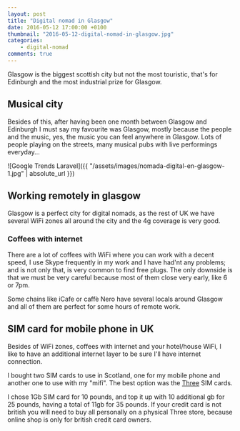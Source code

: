 ```yaml
---
layout: post
title: "Digital nomad in Glasgow"
date: 2016-05-12 17:00:00 +0100
thumbnail: "2016-05-12-digital-nomad-in-glasgow.jpg"
categories:
    - digital-nomad
comments: true    
---
```

Glasgow is the biggest scottish city but not the most touristic, that's for Edinburgh and the most industrial prize for Glasgow.

## Musical city

Besides of this, after having been one month between Glasgow and Edinburgh I must say my favourite was Glasgow, mostly because the people and the music, yes, the music you can feel anywhere in Glasgow. Lots of people playing on the streets, many musical pubs with live performings everyday...

![Google Trends Laravel]({{ "/assets/images/nomada-digital-en-glasgow-1.jpg" | absolute_url }})

## Working remotely in glasgow

Glasgow is a perfect city for digital nomads, as the rest of UK we have several WiFi zones all around the city and the 4g coverage is very good.

### Coffees with internet

There are a lot of coffees with WiFi where you can work with a decent speed, I use Skype frequently in my work and I have had'nt any problems; and is not only that, is very common to find free plugs. The only downside is that we must be very careful because most of them close very early, like 6 or 7pm.

Some chains like iCafe or caffè Nero have several locals around Glasgow and all of them are perfect for some hours of remote work.

## SIM card for mobile phone in UK

Besides of WiFi zones, coffees with internet and your hotel/house WiFi, I like to have an additional internet layer to be sure I'll have internet connection.

I bought two SIM cards to use in Scotland, one for my mobile phone and another one to use with my "mifi". The best option was the [Three](http://www.three.co.uk/) SIM cards.

I chose 1Gb SIM card for 10 pounds, and top it up with 10 additional gb for 25 pounds, having a total of 11gb for 35 pounds. If your credit card is not british you will need to buy all personally on a physical Three store, because online shop is only for british credit card owners.
